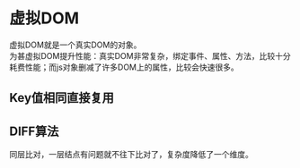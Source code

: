 # 虚拟DOM  
虚拟DOM就是一个真实DOM的对象。  
为甚虚拟DOM提升性能：真实DOM非常复杂，绑定事件、属性、方法，比较十分耗费性能；而js对象删减了许多DOM上的属性，比较会快速很多。  
## Key值相同直接复用
## DIFF算法  
同层比对，一层结点有问题就不往下比对了，复杂度降低了一个维度。